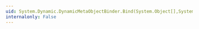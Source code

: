```yaml
---
uid: System.Dynamic.DynamicMetaObjectBinder.Bind(System.Object[],System.Collections.ObjectModel.ReadOnlyCollection{System.Linq.Expressions.ParameterExpression},System.Linq.Expressions.LabelTarget)
internalonly: False
---
```


